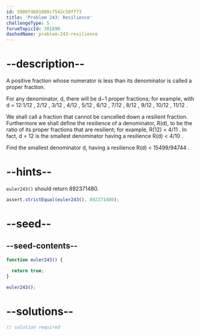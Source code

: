```yaml
---
id: 5900f4601000cf542c50ff73
title: 'Problem 243: Resilience'
challengeType: 5
forumTopicId: 301890
dashedName: problem-243-resilience
---
```


# --description--

A positive fraction whose numerator is less than its denominator is called a proper fraction.

For any denominator, d, there will be d−1 proper fractions; for example, with d = 12:1/12 , 2/12 , 3/12 , 4/12 , 5/12 , 6/12 , 7/12 , 8/12 , 9/12 , 10/12 , 11/12 .

We shall call a fraction that cannot be cancelled down a resilient fraction. Furthermore we shall define the resilience of a denominator, R(d), to be the ratio of its proper fractions that are resilient; for example, R(12) = 4/11 . In fact, d = 12 is the smallest denominator having a resilience R(d) &lt; 4/10 .

Find the smallest denominator d, having a resilience R(d) &lt; 15499/94744 .

# --hints--

`euler243()` should return 892371480.

```js
assert.strictEqual(euler243(), 892371480);
```

# --seed--

## --seed-contents--

```js
function euler243() {

  return true;
}

euler243();
```

# --solutions--

```js
// solution required
```
